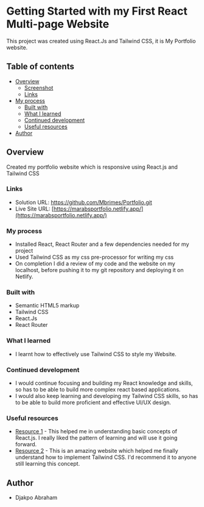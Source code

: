 # Getting Started with my First React Multi-page Website

This project was created using React.Js and Tailwind CSS, it is My Portfolio website.

## Table of contents

- [Overview](#overview)
  - [Screenshot](#screenshot)
  - [Links](#links)
- [My process](#my-process)
  - [Built with](#built-with)
  - [What I learned](#what-i-learned)
  - [Continued development](#continued-development)
  - [Useful resources](#useful-resources)
- [Author](#author)


## Overview
Created my portfolio website which is responsive using React.js and Tailwind CSS


### Links

- Solution URL: [https://github.com/Mbrimes/Portfolio.git ](https://github.com/Mbrimes/Portfolio.git )
- Live Site URL: [https://marabsportfolio.netlify.app/](https://marabsportfolio.netlify.app/)

### My process

- Installed React, React Router and a few dependencies needed for my project
- Used Tailwind CSS as my css pre-processor for writing my css 
- On completion I did a review of my code and the website on my localhost, before pushing it to my git repository and deploying it on Netlify.

### Built with

- Semantic HTML5 markup
- Tailwind CSS
- React.Js
- React Router


### What I learned

- I learnt how to effectively use Tailwind CSS to style my Website. 

### Continued development

- I would continue focusing and building my React knowledge and skills, so has to be able to build more complex react based applications.
- I would also keep learning and developing my Tailwind CSS skills, so has to be able to build more proficient and effective UI/UX design.

### Useful resources

- [Resource 1](https://www.W3school.com) - This helped me in understanding basic concepts of React.js. I really liked the pattern of learning and will use it going forward.
- [Resource 2](https://www.Tailwindcss) - This is an amazing website which helped me finally understand how to implement Tailwind CSS. I'd recommend it to anyone still learning this concept.


## Author

-  Djakpo Abraham


 